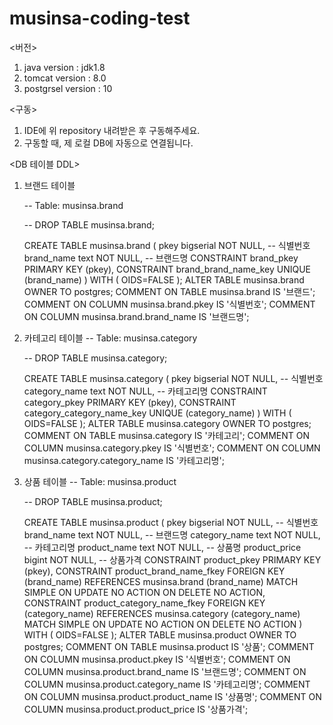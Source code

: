 # musinsa-coding-test

<버전>
1. java version : jdk1.8
2. tomcat version : 8.0
3. postgrsel version : 10


<구동>

1. IDE에 위 repository 내려받은 후 구동해주세요.
2. 구동할 때, 제 로컬 DB에 자동으로 연결됩니다.


<DB 테이블 DDL>

1. 브랜드 테이블

      -- Table: musinsa.brand

      -- DROP TABLE musinsa.brand;

      CREATE TABLE musinsa.brand
      (
        pkey bigserial NOT NULL, -- 식별번호
        brand_name text NOT NULL, -- 브랜드명
        CONSTRAINT brand_pkey PRIMARY KEY (pkey),
        CONSTRAINT brand_brand_name_key UNIQUE (brand_name)
      )
      WITH (
        OIDS=FALSE
      );
      ALTER TABLE musinsa.brand
        OWNER TO postgres;
      COMMENT ON TABLE musinsa.brand
        IS '브랜드';
      COMMENT ON COLUMN musinsa.brand.pkey IS '식별번호';
      COMMENT ON COLUMN musinsa.brand.brand_name IS '브랜드명';


2. 카테고리 테이블
      -- Table: musinsa.category

      -- DROP TABLE musinsa.category;

      CREATE TABLE musinsa.category
      (
        pkey bigserial NOT NULL, -- 식별번호
        category_name text NOT NULL, -- 카테고리명
        CONSTRAINT category_pkey PRIMARY KEY (pkey),
        CONSTRAINT category_category_name_key UNIQUE (category_name)
      )
      WITH (
        OIDS=FALSE
      );
      ALTER TABLE musinsa.category
        OWNER TO postgres;
      COMMENT ON TABLE musinsa.category
        IS '카테고리';
      COMMENT ON COLUMN musinsa.category.pkey IS '식별번호';
      COMMENT ON COLUMN musinsa.category.category_name IS '카테고리명';



3. 상품 테이블
      -- Table: musinsa.product

      -- DROP TABLE musinsa.product;

      CREATE TABLE musinsa.product
      (
        pkey bigserial NOT NULL, -- 식별번호
        brand_name text NOT NULL, -- 브랜드명
        category_name text NOT NULL, -- 카테고리명
        product_name text NOT NULL, -- 상품명
        product_price bigint NOT NULL, -- 상품가격
        CONSTRAINT product_pkey PRIMARY KEY (pkey),
        CONSTRAINT product_brand_name_fkey FOREIGN KEY (brand_name)
            REFERENCES musinsa.brand (brand_name) MATCH SIMPLE
            ON UPDATE NO ACTION ON DELETE NO ACTION,
        CONSTRAINT product_category_name_fkey FOREIGN KEY (category_name)
            REFERENCES musinsa.category (category_name) MATCH SIMPLE
            ON UPDATE NO ACTION ON DELETE NO ACTION
      )
      WITH (
        OIDS=FALSE
      );
      ALTER TABLE musinsa.product
        OWNER TO postgres;
      COMMENT ON TABLE musinsa.product
        IS '상품';
      COMMENT ON COLUMN musinsa.product.pkey IS '식별번호';
      COMMENT ON COLUMN musinsa.product.brand_name IS '브랜드명';
      COMMENT ON COLUMN musinsa.product.category_name IS '카테고리명';
      COMMENT ON COLUMN musinsa.product.product_name IS '상품명';
      COMMENT ON COLUMN musinsa.product.product_price IS '상품가격';


